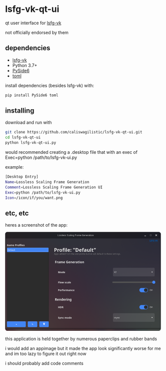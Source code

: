 # lsfg-vk-qt-ui
qt user interface for [lsfg-vk](https://github.com/PancakeTAS/lsfg-vk/)

not officially endorsed by them
## dependencies
- [lsfg-vk](https://github.com/PancakeTAS/lsfg-vk/)
- Python 3.7+
- [PySide6](https://pypi.org/project/PySide6/)
- [toml](https://pypi.org/project/toml/)

install dependencies (besides lsfg-vk) with:

```bash
pip install PySide6 toml
```

## installing
download and run with
```bash
git clone https://github.com/caliswagilistic/lsfg-vk-qt-ui.git
cd lsfg-vk-qt-ui
python lsfg-vk-qt-ui.py
```
would recommended creating a .desktop file that with an exec of Exec=python /path/to/lsfg-vk-ui.py

example:
```bash
[Desktop Entry]
Name=Lossless Scaling Frame Generation
Comment=Lossless Scaling Frame Generation UI
Exec=python /path/to/lsfg-vk-ui.py
Icon=/icon/if/you/want.png

```

## etc, etc
heres a screenshot of the app:

![example](example.png)

this application is held together by numerous paperclips and rubber bands

i would add an appimage but it made the app look significantly worse for me and im too lazy to figure it out right now

i should probably add code comments


